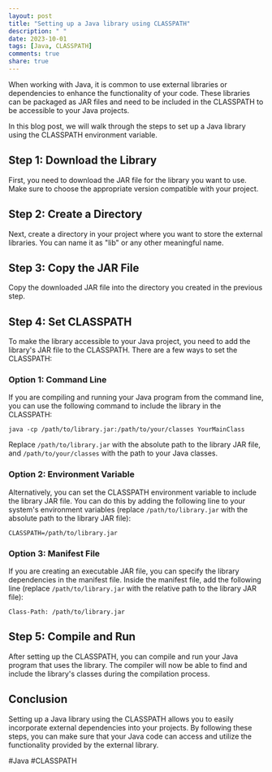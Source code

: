 ```yaml
---
layout: post
title: "Setting up a Java library using CLASSPATH"
description: " "
date: 2023-10-01
tags: [Java, CLASSPATH]
comments: true
share: true
---
```


When working with Java, it is common to use external libraries or dependencies to enhance the functionality of your code. These libraries can be packaged as JAR files and need to be included in the CLASSPATH to be accessible to your Java projects.

In this blog post, we will walk through the steps to set up a Java library using the CLASSPATH environment variable.

## Step 1: Download the Library

First, you need to download the JAR file for the library you want to use. Make sure to choose the appropriate version compatible with your project.

## Step 2: Create a Directory

Next, create a directory in your project where you want to store the external libraries. You can name it as "lib" or any other meaningful name.

## Step 3: Copy the JAR File

Copy the downloaded JAR file into the directory you created in the previous step.

## Step 4: Set CLASSPATH

To make the library accessible to your Java project, you need to add the library's JAR file to the CLASSPATH. There are a few ways to set the CLASSPATH:

### Option 1: Command Line

If you are compiling and running your Java program from the command line, you can use the following command to include the library in the CLASSPATH:

```plaintext
java -cp /path/to/library.jar:/path/to/your/classes YourMainClass
```

Replace `/path/to/library.jar` with the absolute path to the library JAR file, and `/path/to/your/classes` with the path to your Java classes.

### Option 2: Environment Variable

Alternatively, you can set the CLASSPATH environment variable to include the library JAR file. You can do this by adding the following line to your system's environment variables (replace `/path/to/library.jar` with the absolute path to the library JAR file):

```plaintext
CLASSPATH=/path/to/library.jar
```

### Option 3: Manifest File

If you are creating an executable JAR file, you can specify the library dependencies in the manifest file. Inside the manifest file, add the following line (replace `/path/to/library.jar` with the relative path to the library JAR file):

```plaintext
Class-Path: /path/to/library.jar
```

## Step 5: Compile and Run

After setting up the CLASSPATH, you can compile and run your Java program that uses the library. The compiler will now be able to find and include the library's classes during the compilation process.

## Conclusion

Setting up a Java library using the CLASSPATH allows you to easily incorporate external dependencies into your projects. By following these steps, you can make sure that your Java code can access and utilize the functionality provided by the external library.

#Java #CLASSPATH